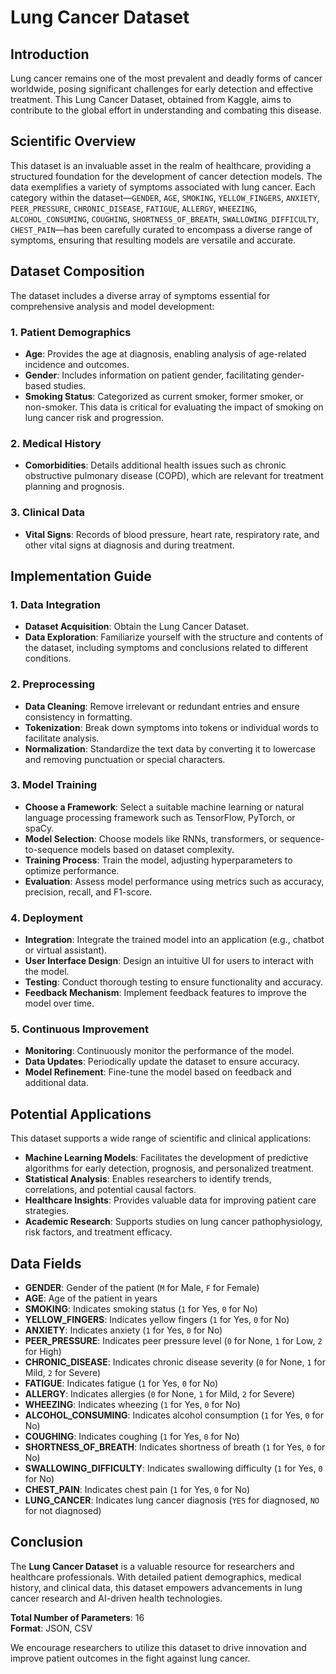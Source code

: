 # Lung Cancer Dataset

## Introduction
Lung cancer remains one of the most prevalent and deadly forms of cancer worldwide, posing significant challenges for early detection and effective treatment. This Lung Cancer Dataset, obtained from Kaggle, aims to contribute to the global effort in understanding and combating this disease.

## Scientific Overview
This dataset is an invaluable asset in the realm of healthcare, providing a structured foundation for the development of cancer detection models. The data exemplifies a variety of symptoms associated with lung cancer. Each category within the dataset—`GENDER`, `AGE`, `SMOKING`, `YELLOW_FINGERS`, `ANXIETY`, `PEER_PRESSURE`, `CHRONIC_DISEASE`, `FATIGUE`, `ALLERGY`, `WHEEZING`, `ALCOHOL_CONSUMING`, `COUGHING`, `SHORTNESS_OF_BREATH`, `SWALLOWING_DIFFICULTY`, `CHEST_PAIN`—has been carefully curated to encompass a diverse range of symptoms, ensuring that resulting models are versatile and accurate.

## Dataset Composition

The dataset includes a diverse array of symptoms essential for comprehensive analysis and model development:

### 1. **Patient Demographics**
   - **Age**: Provides the age at diagnosis, enabling analysis of age-related incidence and outcomes.
   - **Gender**: Includes information on patient gender, facilitating gender-based studies.
   - **Smoking Status**: Categorized as current smoker, former smoker, or non-smoker. This data is critical for evaluating the impact of smoking on lung cancer risk and progression.

### 2. **Medical History**
   - **Comorbidities**: Details additional health issues such as chronic obstructive pulmonary disease (COPD), which are relevant for treatment planning and prognosis.

### 3. **Clinical Data**
   - **Vital Signs**: Records of blood pressure, heart rate, respiratory rate, and other vital signs at diagnosis and during treatment.

## Implementation Guide

### 1. **Data Integration**
   - **Dataset Acquisition**: Obtain the Lung Cancer Dataset.
   - **Data Exploration**: Familiarize yourself with the structure and contents of the dataset, including symptoms and conclusions related to different conditions.

### 2. **Preprocessing**
   - **Data Cleaning**: Remove irrelevant or redundant entries and ensure consistency in formatting.
   - **Tokenization**: Break down symptoms into tokens or individual words to facilitate analysis.
   - **Normalization**: Standardize the text data by converting it to lowercase and removing punctuation or special characters.

### 3. **Model Training**
   - **Choose a Framework**: Select a suitable machine learning or natural language processing framework such as TensorFlow, PyTorch, or spaCy.
   - **Model Selection**: Choose models like RNNs, transformers, or sequence-to-sequence models based on dataset complexity.
   - **Training Process**: Train the model, adjusting hyperparameters to optimize performance.
   - **Evaluation**: Assess model performance using metrics such as accuracy, precision, recall, and F1-score.

### 4. **Deployment**
   - **Integration**: Integrate the trained model into an application (e.g., chatbot or virtual assistant).
   - **User Interface Design**: Design an intuitive UI for users to interact with the model.
   - **Testing**: Conduct thorough testing to ensure functionality and accuracy.
   - **Feedback Mechanism**: Implement feedback features to improve the model over time.

### 5. **Continuous Improvement**
   - **Monitoring**: Continuously monitor the performance of the model.
   - **Data Updates**: Periodically update the dataset to ensure accuracy.
   - **Model Refinement**: Fine-tune the model based on feedback and additional data.

## Potential Applications

This dataset supports a wide range of scientific and clinical applications:
- **Machine Learning Models**: Facilitates the development of predictive algorithms for early detection, prognosis, and personalized treatment.
- **Statistical Analysis**: Enables researchers to identify trends, correlations, and potential causal factors.
- **Healthcare Insights**: Provides valuable data for improving patient care strategies.
- **Academic Research**: Supports studies on lung cancer pathophysiology, risk factors, and treatment efficacy.

## Data Fields
- **GENDER**: Gender of the patient (`M` for Male, `F` for Female)
- **AGE**: Age of the patient in years
- **SMOKING**: Indicates smoking status (`1` for Yes, `0` for No)
- **YELLOW_FINGERS**: Indicates yellow fingers (`1` for Yes, `0` for No)
- **ANXIETY**: Indicates anxiety (`1` for Yes, `0` for No)
- **PEER_PRESSURE**: Indicates peer pressure level (`0` for None, `1` for Low, `2` for High)
- **CHRONIC_DISEASE**: Indicates chronic disease severity (`0` for None, `1` for Mild, `2` for Severe)
- **FATIGUE**: Indicates fatigue (`1` for Yes, `0` for No)
- **ALLERGY**: Indicates allergies (`0` for None, `1` for Mild, `2` for Severe)
- **WHEEZING**: Indicates wheezing (`1` for Yes, `0` for No)
- **ALCOHOL_CONSUMING**: Indicates alcohol consumption (`1` for Yes, `0` for No)
- **COUGHING**: Indicates coughing (`1` for Yes, `0` for No)
- **SHORTNESS_OF_BREATH**: Indicates shortness of breath (`1` for Yes, `0` for No)
- **SWALLOWING_DIFFICULTY**: Indicates swallowing difficulty (`1` for Yes, `0` for No)
- **CHEST_PAIN**: Indicates chest pain (`1` for Yes, `0` for No)
- **LUNG_CANCER**: Indicates lung cancer diagnosis (`YES` for diagnosed, `NO` for not diagnosed)

## Conclusion
The **Lung Cancer Dataset** is a valuable resource for researchers and healthcare professionals. With detailed patient demographics, medical history, and clinical data, this dataset empowers advancements in lung cancer research and AI-driven health technologies.

**Total Number of Parameters**: 16  
**Format**: JSON, CSV

We encourage researchers to utilize this dataset to drive innovation and improve patient outcomes in the fight against lung cancer.

